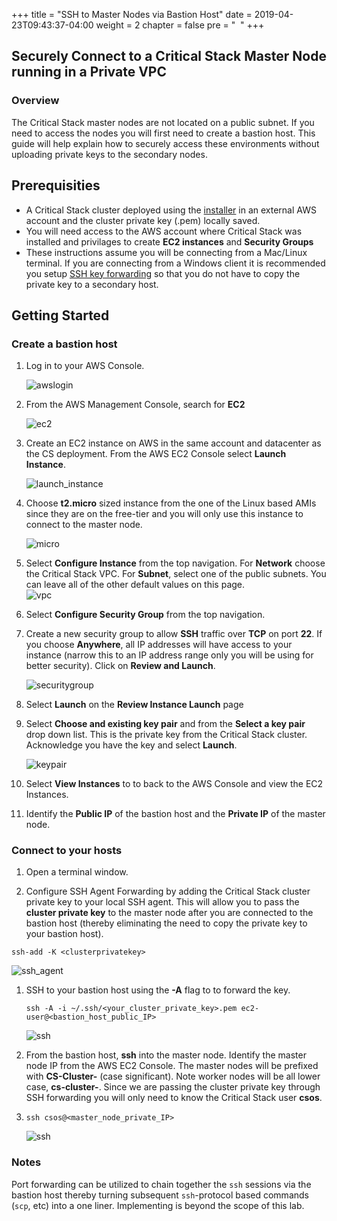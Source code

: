 +++
title = "SSH to Master Nodes via Bastion Host"
date = 2019-04-23T09:43:37-04:00
weight = 2
chapter = false
pre = "<i class='fas fa-toolbox'></i> &nbsp;"
+++

## Securely Connect to a Critical Stack Master Node running in a Private VPC


### Overview
The Critical Stack master nodes are not located on a public subnet.  If you need to access the nodes you will first need to create a bastion host.  This guide will help explain how to securely access these environments without uploading private keys to the secondary nodes.

## Prerequisities
- A Critical Stack cluster deployed using the [installer](https://install.criticalstack.com) in an external AWS account and the cluster private key (.pem) locally saved. 
-  You will need access to the AWS account where Critical Stack was installed and privilages to create **EC2 instances** and **Security Groups**
-  These instructions assume you will be connecting from a Mac/Linux terminal.  If you are connecting from a Windows client it is recommended you setup [SSH key forwarding](https://www.howtogeek.com/125364/how-to-ssh-hop-with-key-forwarding-from-windows/) so that you do not have to copy the private key to a secondary host.  

## Getting Started

### Create a bastion host   
1. Log in to your AWS Console.

	![awslogin](../../images/aws_login.png)	
	
1. From the AWS Management Console, search for **EC2**

	![ec2](../../images/ec2.png)

1. Create an EC2 instance on AWS in the same account and datacenter as the CS deployment. From the AWS EC2 Console select **Launch Instance**.

	![launch_instance](../../images/launch_instance.png)

1. Choose **t2.micro** sized instance from the one of the Linux based AMIs since they are on the free-tier and you will only use this instance to connect to the master node.
	
	![micro](../../images/micro.png)

1. Select **Configure Instance** from the top navigation.  For **Network** choose the Critical Stack VPC.  For **Subnet**, select one of the public subnets.  You can leave all of the other default values on this page.	
	![vpc](../../images/vpc.png)

1. Select **Configure Security Group** from the top navigation.

1. Create a new security group to allow **SSH** traffic over **TCP** on port **22**.  If you choose **Anywhere**, all IP addresses will have access to your instance (narrow this to an IP address range only you will be using for better security).  Click on **Review and Launch**. 

	![securitygroup](../../images/security_group.png)

1. Select **Launch** on the **Review Instance Launch** page

1. Select **Choose and existing key pair** and **<yourCSCluster>** from the **Select a key pair** drop down list.  This is the private key from the Critical Stack cluster.  Acknowledge you have the key and select **Launch**. 

	![keypair](../../images/key_pair.png)

1. Select **View Instances** to to back to the AWS Console and view the EC2 Instances.

1. Identify the **Public IP** of the bastion host and the **Private IP** of the master node.

### Connect to your hosts

1. Open a terminal window. 

1. Configure SSH Agent Forwarding by adding the Critical Stack cluster private key to your local SSH agent.  This will allow you to pass the **cluster private key** to the master node after you are connected to the bastion host (thereby eliminating the need to copy the private key to your bastion host).
```console
ssh-add -K <clusterprivatekey>
```
![ssh_agent](../../images/ssh_agent.png)
1. SSH to your bastion host using the **-A** flag to to forward the key.

	`ssh -A -i ~/.ssh/<your_cluster_private_key>.pem ec2-user@<bastion_host_public_IP>`

	![ssh](../../images/ssh.png)

1.  From the bastion host, **ssh** into the master node.  Identify the master node IP from the AWS EC2 Console.  The master nodes will be prefixed with **CS-Cluster-** (case significant).  Note worker nodes will be all lower case, **cs-cluster-**.  Since we are passing the cluster private key through SSH forwarding you will only need to know the Critical Stack user **csos**.

1. `ssh csos@<master_node_private_IP>` 

	![ssh](../../images/ssh_csos.png)

### Notes
Port forwarding can be utilized to chain together the `ssh` sessions via the bastion host thereby turning subsequent `ssh`-protocol based commands (`scp`, etc) into a one liner.  Implementing is beyond the scope of this lab.

